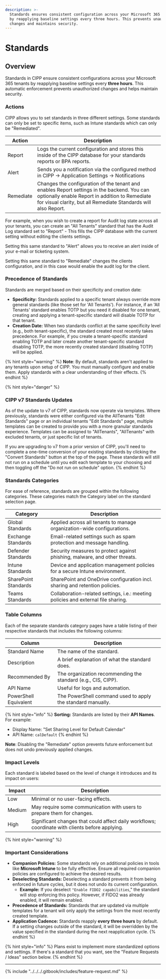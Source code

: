 ```yaml
---
description: >-
  Standards ensures consistent configuration across your Microsoft 365 tenants
  by reapplying baseline settings every three hours. This prevents unauthorized
  changes and maintains security.
---
```


# Standards

## **Overview**

Standards in CIPP ensure consistent configurations across your Microsoft 365 tenants by reapplying baseline settings every **three hours**. This automatic enforcement prevents unauthorized changes and helps maintain security.

### Actions

CIPP allows you to set standards in three different settings. Some standards can only be set to specific items, such as Intune standards which can only be "Remediated".

| Action    | Description                                                                                                                                                                                                     |
| --------- | --------------------------------------------------------------------------------------------------------------------------------------------------------------------------------------------------------------- |
| Report    | Logs the current configuration and stores this inside of the CIPP database for your standards reports or BPA reports.                                                                                           |
| Alert     | Sends you a notification via the configured method in CIPP -> Application Settings -> Notifications                                                                                                             |
| Remediate | Changes the configuration of the tenant and enables Report settings in the backend. You can optionally enable Report in addition to Remediate for visual clarity, but all Remediate Standards will also Report. |

For example, when you wish to create a report for Audit log state across all your tenants, you can create an "All Tenants" standard that has the Audit Log standard set to "Report" - This fills the CIPP database with the current setting without editing the clients settings.

Setting this same standard to "Alert" allows you to receive an alert inside of your e-mail or ticketing system.

Setting this same standard to "Remediate" changes the clients configuration, and in this case would enable the audit log for the client.

### **Precedence of Standards**

Standards are merged based on their specificity and creation date:

* **Specificity:** Standards applied to a specific tenant always override more general standards (like those set for 'All Tenants'). For instance, if an 'All Tenants' standard enables TOTP but you need it disabled for one tenant, creating and applying a tenant-specific standard will disable TOTP for that tenant.
* **Creation Date:** When two standards conflict at the same specificity level (e.g., both tenant-specific), the standard created most recently takes precedence. For example, if you create a tenant-specific standard enabling TOTP and later create another tenant-specific standard disabling TOTP, the more recently created standard (disabling TOTP) will be applied.

{% hint style="warning" %}
**Note**: By default, standards aren't applied to any tenants upon setup of CIPP. You must manually configure and enable them. Apply standards with a clear understanding of their effects.
{% endhint %}

{% hint style="danger" %}
### CIPP v7 Standards Updates

As of the update to v7 of CIPP, standards now operate via templates. Where previously, standards were either configured via the AllTenants "Edit Standards" page or an individual tenants "Edit Standards" page, multiple templates can be created to provide you with a more granular standards experience. Templates can be assigned to "AllTenants", "AllTenants" with excluded tenants, or just specific list of tenants.

If you are upgrading to v7 from a prior version of CIPP, you'll need to complete a one-time conversion of your existing standards by clicking the "Convert Standards" button at the top of the page. These standards will still not run on a schedule until you edit each template to your choosing and then toggling off the "Do not run on schedule" option.
{% endhint %}

### **Standards Categories**

For ease of reference, standards are grouped within the following categories. These categories match the Category label on the standard selection page.

| Category             | Description                                                                       |
| -------------------- | --------------------------------------------------------------------------------- |
| Global Standards     | Applied across all tenants to manage organization-wide configurations.            |
| Exchange Standards   | Email-related settings such as spam protection and message handling.              |
| Defender Standards   | Security measures to protect against phishing, malware, and other threats.        |
| Intune Standards     | Device and application management policies for a secure Intune environment.       |
| SharePoint Standards | SharePoint and OneDrive configuration incl. sharing and retention policies.       |
| Teams Standards      | Collaboration-related settings, i.e.: meeting policies and external file sharing. |

### **Table Columns**

Each of the separate standards category pages have a table listing of their respective standards that includes the following columns:

| Column                | Description                                                   |
| --------------------- | ------------------------------------------------------------- |
| Standard Name         | The name of the standard.                                     |
| Description           | A brief explanation of what the standard does.                |
| Recommended By        | The organization recommending the standard (e.g., CIS, CIPP). |
| API Name              | Useful for logs and automation.                               |
| PowerShell Equivalent | The PowerShell command used to apply the standard manually.   |

{% hint style="info" %}
**Sorting:** Standards are listed by their **API Names**. For example:

* Display Name: "Set Sharing Level for Default Calendar"
* API Name: `calDefault`
{% endhint %}

**Note**: Disabling the "Remediate" option prevents future enforcement but does not undo previously applied changes.

### **Impact Levels**

Each standard is labeled based on the level of change it introduces and its impact on users:

| Impact | Description                                                                                     |
| ------ | ----------------------------------------------------------------------------------------------- |
| Low    | Minimal or no user-facing effects.                                                              |
| Medium | May require some communication with users to prepare them for changes.                          |
| High   | Significant changes that could affect daily workflows; coordinate with clients before applying. |

{% hint style="warning" %}
### Important Considerations

* **Companion Policies:** Some standards rely on additional policies in tools like **Microsoft Intune** to be fully effective. Ensure all required companion policies are configured to achieve the desired results.
* **Deselecting Standards:** Deselecting a standard prevents it from being enforced in future cycles, but it does not undo its current configuration.
  * **Example:** If you deselect `"Enable FIDO2 capabilities`," the standard will stop enforcing this policy. However, if FIDO2 was already enabled, it will remain enabled.
* **Precedence of Standards:** Standards that are updated via multiple templates for a tenant will only apply the settings from the most recently created template.
* **Application Cadence:** Standards reapply **every three hours** by default. If a setting changes outside of the standard, it will be overridden by the value specified in the standard during the next reapplication cycle.
{% endhint %}

{% hint style="info" %}
Plans exist to implement more standardized options and settings. If there's a standard that you want, see the "Feature Requests / Ideas" section below.
{% endhint %}

***

{% include "../../../.gitbook/includes/feature-request.md" %}
